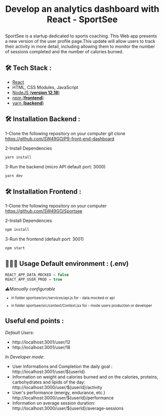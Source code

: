 
# <p align="center">Develop an analytics dashboard with React - SportSee</p>
SportSee is a startup dedicated to sports coaching. This Web app  presents a new version of the user profile page.This update will allow users to track their activity in more detail, including allowing them to monitor the number of sessions completed and the number of calories burned.

## 🛠️ Tech Stack :
- [React](https://reactjs.org/)
- HTML, CSS Modules, JavaScript
- [NodeJS (**version 12.18**)](https://nodejs.org/en/)
- [npm  (**frontend**)](https://www.npmjs.com)
- [yarn (**backend**)](https://yarnpkg.com) 


## 🛠️ Installation Backend :
1-Clone the following repository on your computer
git clone https://github.com/SW49GO/P9-front-end-dashboard

2-Install Dependencies   
```bash
yarn install
```
3-Run the backend (micro API default port: 3000)
```bash
yarn dev
```
## 🛠️ Installation Frontend :
1-Clone the following repository on your computer
https://github.com/SW49GO/Sportsee

2-Install Dependencies   
```bash
npm install
```
3-Run the frontend (default port: 3001)
```bash
npm start
```

## 🧑🏻‍💻 Usage Default environment : (.env)
```js
REACT_APP_DATA_MOCKED = false
REACT_APP_USER_PROD = true
```
_⚠️Manually configurable_
<small>
- in folder sportsee/src/services/api.js for - data mocked or api

- in folder sportsee/src/context/Context.jsx for - mode users production or developer
</small>

## Useful end points :
_Default Users_:
- http://localhost:3001/user/12
- http://localhost:3001/user/18

_In Developer mode_:
- User Informations and Completion the daily goal : http://localhost:3001/user/${userId}
- Information on weight and calories burned and 
on the calories, proteins, carbohydrates and lipids of the day:  http://localhost:3000/user/${userId}/activity
- User's performance (energy, endurance, etc.) http://localhost:3000/user/${userId}/performance
- Information on average session duration: http://localhost:3000/user/${userId}/average-sessions
